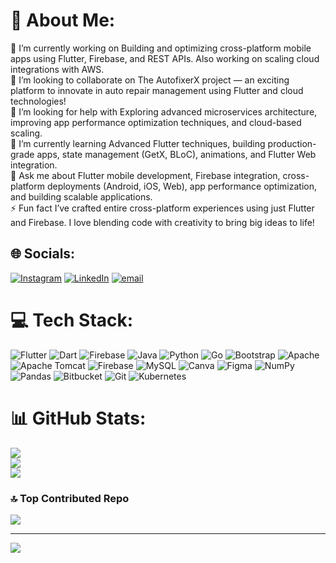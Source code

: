# 💫 About Me:
🔭 I’m currently working on Building and optimizing cross-platform mobile apps using Flutter, Firebase, and REST APIs. Also working on scaling cloud integrations with AWS.<br>👯 I’m looking to collaborate on The AutofixerX project — an exciting platform to innovate in auto repair management using Flutter and cloud technologies!<br>🤝 I’m looking for help with Exploring advanced microservices architecture, improving app performance optimization techniques, and cloud-based scaling.<br>🌱 I’m currently learning Advanced Flutter techniques, building production-grade apps, state management (GetX, BLoC), animations, and Flutter Web integration.<br>💬 Ask me about Flutter mobile development, Firebase integration, cross-platform deployments (Android, iOS, Web), app performance optimization, and building scalable applications.<br>⚡ Fun fact  I’ve crafted entire cross-platform experiences using just Flutter and Firebase. I love blending code with creativity to bring big ideas to life!


## 🌐 Socials:
[![Instagram](https://img.shields.io/badge/Instagram-%23E4405F.svg?logo=Instagram&logoColor=white)](https://instagram.com/thesubhamtechpro17) [![LinkedIn](https://img.shields.io/badge/LinkedIn-%230077B5.svg?logo=linkedin&logoColor=white)](https://linkedin.com/in/the-subham-techpro17) [![email](https://img.shields.io/badge/Email-D14836?logo=gmail&logoColor=white)](mailto:subham.techpro17@gmail.com) 

# 💻 Tech Stack:
![Flutter](https://img.shields.io/badge/Flutter-%2302569B.svg?style=flat&logo=Flutter&logoColor=white) ![Dart](https://img.shields.io/badge/dart-%230175C2.svg?style=flat&logo=dart&logoColor=white) ![Firebase](https://img.shields.io/badge/firebase-%23039BE5.svg?style=flat&logo=firebase) ![Java](https://img.shields.io/badge/java-%23ED8B00.svg?style=flat&logo=openjdk&logoColor=white) ![Python](https://img.shields.io/badge/python-3670A0?style=flat&logo=python&logoColor=ffdd54) ![Go](https://img.shields.io/badge/go-%2300ADD8.svg?style=flat&logo=go&logoColor=white) ![Bootstrap](https://img.shields.io/badge/bootstrap-%238511FA.svg?style=flat&logo=bootstrap&logoColor=white) ![Apache](https://img.shields.io/badge/apache-%23D42029.svg?style=flat&logo=apache&logoColor=white) ![Apache Tomcat](https://img.shields.io/badge/apache%20tomcat-%23F8DC75.svg?style=flat&logo=apache-tomcat&logoColor=black) ![Firebase](https://img.shields.io/badge/firebase-a08021?style=flat&logo=firebase&logoColor=ffcd34) ![MySQL](https://img.shields.io/badge/mysql-4479A1.svg?style=flat&logo=mysql&logoColor=white) ![Canva](https://img.shields.io/badge/Canva-%2300C4CC.svg?style=flat&logo=Canva&logoColor=white) ![Figma](https://img.shields.io/badge/figma-%23F24E1E.svg?style=flat&logo=figma&logoColor=white) ![NumPy](https://img.shields.io/badge/numpy-%23013243.svg?style=flat&logo=numpy&logoColor=white) ![Pandas](https://img.shields.io/badge/pandas-%23150458.svg?style=flat&logo=pandas&logoColor=white) ![Bitbucket](https://img.shields.io/badge/bitbucket-%230047B3.svg?style=flat&logo=bitbucket&logoColor=white) ![Git](https://img.shields.io/badge/git-%23F05033.svg?style=flat&logo=git&logoColor=white) ![Kubernetes](https://img.shields.io/badge/kubernetes-%23326ce5.svg?style=flat&logo=kubernetes&logoColor=white)
# 📊 GitHub Stats:
![](https://github-readme-stats.vercel.app/api?username=the-subham-techpro17&theme=dark&hide_border=false&include_all_commits=false&count_private=false)<br/>
![](https://nirzak-streak-stats.vercel.app/?user=the-subham-techpro17&theme=dark&hide_border=false)<br/>
![](https://github-readme-stats.vercel.app/api/top-langs/?username=the-subham-techpro17&theme=dark&hide_border=false&include_all_commits=false&count_private=false&layout=compact)

### 🔝 Top Contributed Repo
![](https://github-contributor-stats.vercel.app/api?username=the-subham-techpro17&limit=5&theme=dark&combine_all_yearly_contributions=true)

---
[![](https://visitcount.itsvg.in/api?id=the-subham-techpro17&icon=0&color=0)](https://visitcount.itsvg.in)

<!-- Proudly created with GPRM ( https://gprm.itsvg.in ) -->
